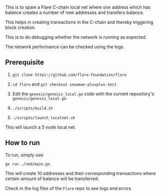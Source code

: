 This is to spam a Flare C-chain local net where one address which has balance creates a number of new addresses and transfers balance.

This helps in creating transactions in the C-chain and thereby triggering block creation.

This is to do debugging whether the network is running as expected. 

The network performance can be checked using the logs. 

## Prerequisite

1. `git clone https://github.com/flare-foundation/flare`


2. `cd flare` and `git checkout snowman-plusplus-test`


3. Edit the `genesis/genesis_local.go` code with the current repository's `genesis/genesis_local.go`


4. `./scripts/build.sh`


5. `./scripts/launch_localnet.sh`

This will launch a 5 node local net. 

## How to run

To run, simply use:

`go run ./cmd/main.go`

This will create 10 addresses and their corresponding transactions where certain amount of balance will be transferred.

Check in the log files of the `Flare` repo to see logs and errors.


